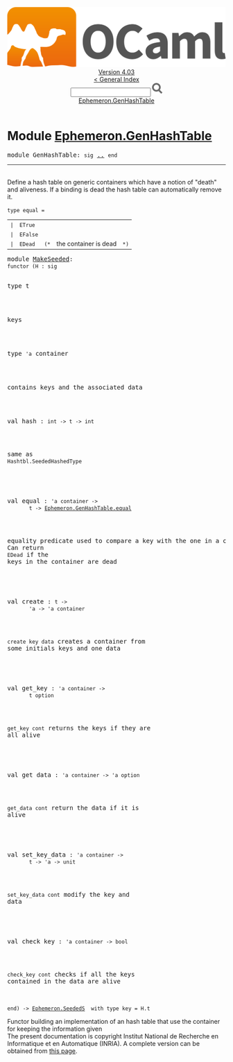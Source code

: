 <!-- ((! set title API !)) ((! set documentation !)) ((! set api !)) ((! set nobreadcrumb !)) -->
<div class="api"><header><nav class="toc brand"><a class="brand" href="https://ocaml.org/"><img src="colour-logo-gray.svg" class="svg" alt="OCaml"></a></nav><nav class="toc"><div class="toc_version"><a href="/docs" id="version-select">Version 4.03</a></div><a href="index.html">&lt; General Index</a><div class="api_search"><input type="text" name="apisearch" id="api_search" oninput="mySearch(false);" onkeypress="this.oninput();" onclick="this.oninput();" onpaste="this.oninput();">
<img src="search_icon.svg" alt="Search" class="svg" onclick="mySearch(false)"></div>
<div id="search_results"></div><div class="toc_title"><a href="#top">Ephemeron.GenHashTable</a></div><ul></ul></nav></header>

<h1>Module <a href="type_Ephemeron.GenHashTable.html">Ephemeron.GenHashTable</a></h1>

<pre><span class="keyword">module</span> GenHashTable: <code class="code"><span class="keyword">sig</span></code> <a href="Ephemeron.GenHashTable.html">..</a> <code class="code"><span class="keyword">end</span></code></pre><hr width="100%">
<br>
Define a hash table on generic containers which have a notion of
      "death" and aliveness. If a binding is dead the hash table can
      automatically remove it.<br>

<pre><code><span id="TYPEequal"><span class="keyword">type</span> <code class="type"></code>equal</span> = </code></pre><table class="typetable">
<tbody><tr>
<td align="left" valign="top">
<code><span class="keyword">|</span></code></td>
<td align="left" valign="top">
<code><span id="TYPEELTequal.ETrue"><span class="constructor">ETrue</span></span></code></td>

</tr>
<tr>
<td align="left" valign="top">
<code><span class="keyword">|</span></code></td>
<td align="left" valign="top">
<code><span id="TYPEELTequal.EFalse"><span class="constructor">EFalse</span></span></code></td>

</tr>
<tr>
<td align="left" valign="top">
<code><span class="keyword">|</span></code></td>
<td align="left" valign="top">
<code><span id="TYPEELTequal.EDead"><span class="constructor">EDead</span></span></code></td>
<td class="typefieldcomment" align="left" valign="top"><code>(*</code></td><td class="typefieldcomment" align="left" valign="top"><div class="info ">
the container is dead<br>
</div>
</td><td class="typefieldcomment" align="left" valign="bottom"><code>*)</code></td>
</tr></tbody></table>



<pre><span class="keyword">module</span> <a href="Ephemeron.GenHashTable.MakeSeeded.html">MakeSeeded</a>: <div class="sig_block"><code class="code"><span class="keyword">functor</span> (</code><code class="code"><span class="constructor">H</span></code><code class="code"> : </code><code class="code"><span class="keyword">sig</span></code><div class="sig_block">
<pre><span id="TYPEt"><span class="keyword">type</span> <code class="type"></code>t</span> </pre>
<div class="info ">
keys<br>
</div>


<pre><span id="TYPEcontainer"><span class="keyword">type</span> <code class="type">'a</code> container</span> </pre>
<div class="info ">
contains keys and the associated data<br>
</div>


<pre><span id="VALhash"><span class="keyword">val</span> hash</span> : <code class="type">int -&gt; t -&gt; int</code></pre><div class="info ">
same as <code class="code"><span class="constructor">Hashtbl</span>.<span class="constructor">SeededHashedType</span></code><br>
</div>

<pre><span id="VALequal"><span class="keyword">val</span> equal</span> : <code class="type">'a container -&gt;<br>       t -&gt; <a href="Ephemeron.GenHashTable.html#TYPEequal">Ephemeron.GenHashTable.equal</a></code></pre><div class="info ">
equality predicate used to compare a key with the one in a
        container. Can return <code class="code"><span class="constructor">EDead</span></code> if the keys in the container are
        dead<br>
</div>

<pre><span id="VALcreate"><span class="keyword">val</span> create</span> : <code class="type">t -&gt;<br>       'a -&gt; 'a container</code></pre><div class="info ">
<code class="code">create key data</code> creates a container from
        some initials keys and one data<br>
</div>

<pre><span id="VALget_key"><span class="keyword">val</span> get_key</span> : <code class="type">'a container -&gt;<br>       t option</code></pre><div class="info ">
<code class="code">get_key cont</code> returns the keys if they are all alive<br>
</div>

<pre><span id="VALget_data"><span class="keyword">val</span> get_data</span> : <code class="type">'a container -&gt; 'a option</code></pre><div class="info ">
<code class="code">get_data cont</code> return the data if it is alive<br>
</div>

<pre><span id="VALset_key_data"><span class="keyword">val</span> set_key_data</span> : <code class="type">'a container -&gt;<br>       t -&gt; 'a -&gt; unit</code></pre><div class="info ">
<code class="code">set_key_data cont</code> modify the key and data<br>
</div>

<pre><span id="VALcheck_key"><span class="keyword">val</span> check_key</span> : <code class="type">'a container -&gt; bool</code></pre><div class="info ">
<code class="code">check_key cont</code> checks if all the keys contained in the data
        are alive<br>
</div>
</div><code class="code"><span class="keyword">end</span></code><code class="code">) <span class="keywordsign">-&gt;</span> </code><code class="type"><a href="Ephemeron.SeededS.html">Ephemeron.SeededS</a></code><code class="type">  with type key = H.t</code></div></pre><div class="info">
Functor building an implementation of an hash table that use the container
      for keeping the information given
</div>
<div class="copyright">The present documentation is copyright Institut National de Recherche en Informatique et en Automatique (INRIA). A complete version can be obtained from <a href="http://caml.inria.fr/pub/docs/manual-ocaml/">this page</a>.</div></div>